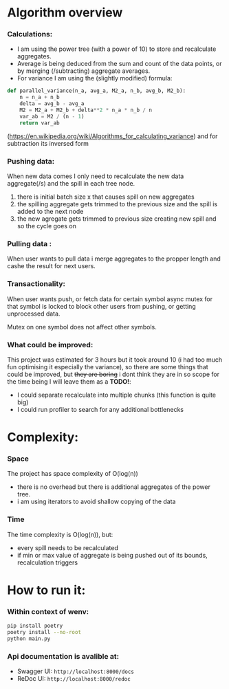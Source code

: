 # Algorithm overview
### Calculations:
- I am using the power tree (with a power of 10) to store and recalculate aggregates. 
- Average is being deduced from the sum and count of the data points, or by merging (/subtracting) aggregate averages.
- For variance I am using the (slightly modified) formula:
```python
def parallel_variance(n_a, avg_a, M2_a, n_b, avg_b, M2_b):
    n = n_a + n_b
    delta = avg_b - avg_a
    M2 = M2_a + M2_b + delta**2 * n_a * n_b / n
    var_ab = M2 / (n - 1)
    return var_ab
```
(https://en.wikipedia.org/wiki/Algorithms_for_calculating_variance) and for subtraction its inversed form

### Pushing data:
When new data comes I only need to recalculate the new data aggregate(/s) and the spill in each tree node.
1. there is initial batch size x that causes spill on new aggregates
2. the spilling aggregate gets trimmed to the previous size and the spill is added to the next node
3. the new agregate gets trimmed to previous size creating new spill and so the cycle goes on

### Pulling data :
When user wants to pull data i merge aggregates to the propper length and cashe the result for next users.

### Transactionality:
When user wants push, or fetch data for certain symbol async mutex for that symbol is locked to block other users from pushing, or getting unprocessed data.

Mutex on one symbol does not affect other symbols.

### What could be improved:
This project was estimated for 3 hours but it took around 10 (i had too much fun optimising it especially the variance), so there are some things that could be improved, but ~~they are boring~~ i dont think they are in so scope for the time being I will leave them as a **TODO!**: 
- I could separate recalculate into multiple chunks (this function is quite big)
- I could run profiler to search for any additional bottlenecks

# Complexity:
### Space 
The project has space complexity of O(log(n))
- there is no overhead but there is additional aggregates of the power tree.
- i am using iterators to avoid shallow copying of the data

### Time 
The time complexity is O(log(n)), but:
- every spill needs to be recalculated
- if min or max value of aggregate is being pushed out of its bounds, recalculation triggers

# How to run it:
### Within context of wenv:
```bash
pip install poetry 
poetry install --no-root
python main.py 
```

### Api documentation is avalible at:
- Swagger UI: `http://localhost:8000/docs`
- ReDoc UI: `http://localhost:8000/redoc`
